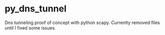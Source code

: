 # py_dns_tunnel
Dns tunneling proof of concept with python scapy. Currenlty removed files until I fixed some issues. 
